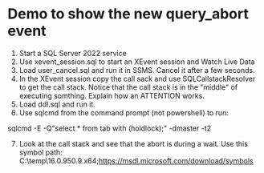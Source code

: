 # Demo to show the new query_abort event

1. Start a SQL Server 2022 service
2. Use xevent_session.sql to start an XEvent session and Watch Live Data
3. Load user_cancel.sql and run it in SSMS. Cancel it after a few seconds.
4. In the XEvent session copy the call sack and use SQLCallstackResolver to get the call stack. Notice that the call stack is in the "middle" of executing somthing. Explain how an ATTENTION works.
5. Load ddl.sql and run it.
6. Use sqlcmd from the command prompt (not powershell) to run:

sqlcmd -E -Q"select * from tab with (holdlock);" -dmaster -t2

7. Look at the call stack and see that the abort is during a wait. Use this symbol path: C:\temp\16.0.950.9.x64;https://msdl.microsoft.com/download/symbols